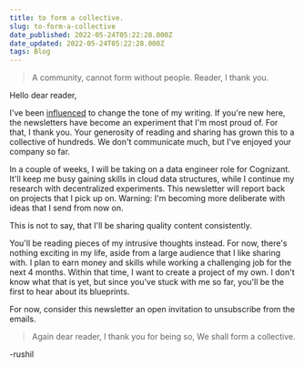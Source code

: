 ```yaml
---
title: to form a collective.
slug: to-form-a-collective
date_published: 2022-05-24T05:22:28.000Z
date_updated: 2022-05-24T05:22:28.000Z
tags: Blog
---
```


> A community, 
> cannot form without people.
> Reader, I thank you.

Hello dear reader,

I've been [influenced](https://en.wikipedia.org/wiki/Notes_from_Underground) to change the tone of my writing. If you're new here, the newsletters have become an experiment that I'm most proud of. For that, I thank you. Your generosity of reading and sharing has grown this to a collective of hundreds. We don't communicate much, but I've enjoyed your company so far.

In a couple of weeks, I will be taking on a data engineer role for Cognizant. It'll keep me busy gaining skills in cloud data structures, while I continue my research with decentralized experiments. This newsletter will report back on projects that I pick up on. Warning: I'm becoming more deliberate with ideas that I send from now on. 

This is not to say, that I'll be sharing quality content consistently.

You'll be reading pieces of my intrusive thoughts instead. For now, there's nothing exciting in my life, aside from a large audience that I like sharing with. I plan to earn money and skills while working a challenging job for the next 4 months. Within that time, I want to create a project of my own. I don't know what that is yet, but since you've stuck with me so far, you'll be the first to hear about its blueprints.

For now, consider this newsletter an open invitation to unsubscribe from the emails.

> Again dear reader,
> I thank you for being so, 
> We shall form a collective.

-rushil
